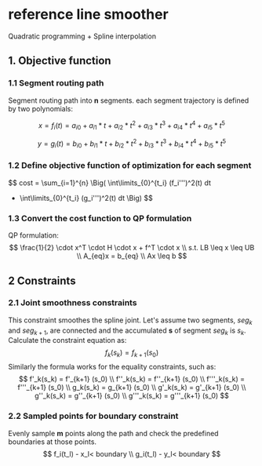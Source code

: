 # reference line smoother

Quadratic programming + Spline interpolation

## 1. Objective function

### 1.1 Segment routing path

Segment routing path into **n** segments. each segment trajectory is defined by two polynomials:

$$
x = f_i(t)
  = a_{i0} + a_{i1} * t + a_{i2} * t^2 + a_{i3} * t^3 + a_{i4} * t^4 + a_{i5} * t^5
$$

$$
y = g_i(t) = b_{i0} + b_{i1} * t + b_{i2} * t^2 + b_{i3} * t^3 + b_{i4} * t^4 + b_{i5} * t^5
$$

### 1.2 Define objective function of optimization for each segment

$$
cost = 
\sum_{i=1}^{n} 
\Big(
\int\limits_{0}^{t_i} (f_i''')^2(t) dt 
+ \int\limits_{0}^{t_i} (g_i''')^2(t) dt 
\Big)
$$

### 1.3 Convert the cost function to QP formulation

QP formulation:
$$
\frac{1}{2} \cdot x^T \cdot H \cdot x + f^T \cdot x 
\\
s.t. LB \leq x \leq UB
\\
A_{eq}x = b_{eq}
\\
Ax \leq b
$$


## 2 Constraints  


### 2.1 Joint smoothness  constraints

This constraint smoothes the spline joint.  Let's assume two segments, $seg_k$ and $seg_{k+1}$, are connected and the accumulated **s** of segment $seg_k$ is $s_k$. Calculate the constraint equation as: 
$$
f_k(s_k) = f_{k+1} (s_0)
$$
Similarly the formula works for the equality constraints, such as: 
$$
f'_k(s_k) = f'_{k+1} (s_0)
\\
f''_k(s_k) = f''_{k+1} (s_0)
\\
f'''_k(s_k) = f'''_{k+1} (s_0)
\\
g_k(s_k) = g_{k+1} (s_0)
\\
g'_k(s_k) = g'_{k+1} (s_0)
\\
g''_k(s_k) = g''_{k+1} (s_0)
\\
g'''_k(s_k) = g'''_{k+1} (s_0)
$$

### 2.2 Sampled points for boundary constraint

Evenly sample **m** points along the path and check the predefined boundaries at those points.  
$$
f_i(t_l) - x_l< boundary
\\
g_i(t_l) - y_l< boundary
$$


